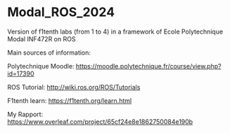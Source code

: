 # Modal_ROS_2024
Version of f1tenth labs (from 1 to 4) in a framework of Ecole Polytechnique Modal INF472R on ROS

Main sources of information:

Polytechnique Moodle: https://moodle.polytechnique.fr/course/view.php?id=17390

ROS Tutorial: http://wiki.ros.org/ROS/Tutorials

F1tenth learn: https://f1tenth.org/learn.html

My Rapport:
https://www.overleaf.com/project/65cf24e8e1862750084e190b
